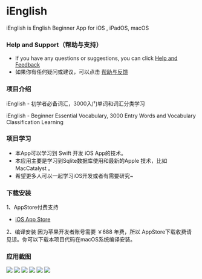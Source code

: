 # iEnglish
iEnglish is English Beginner App for iOS , iPadOS, macOS


### Help and Support（帮助与支持）
- If you have any questions or suggestions, you can click [Help and Feedback](https://github.com/iHTCboy/iEnglish/issues)
- 如果你有任何疑问或建议，可以点击 [帮助与反馈](https://github.com/iHTCboy/iEnglish/issues)

### 项目介绍
iEnglish - 初学者必备词汇，3000入门单词和词汇分类学习

iEnglish - Beginner Essential Vocabulary, 3000 Entry Words and Vocabulary Classification Learning

### 项目学习
- 本App可以学习到 Swift 开发 iOS App的技术。
- 本应用主要是学习到Sqlite数据库使用和最新的Apple 技术，比如 MacCatalyst 。
- 希望更多人可以一起学习iOS开发或者有需要研究~


### 下载安装
1、AppStore付费支持
- [iOS App Store](https://itunes.apple.com/cn/app/ienglish-初学者必备词汇/id1236558125?l=zh&ls=1&mt=8)


2、编译安装
因为苹果开发者账号需要 ￥688 年费，所以 AppStore下载收费请见谅。你可以下载本项目代码在macOS系统编译安装。


### 应用截图
![](screenshot/01.png)
![](screenshot/02.png)
![](screenshot/03.png)
![](screenshot/04.png)
![](screenshot/05.png)
![](screenshot/06.png)
